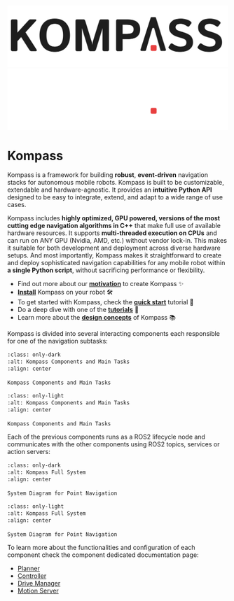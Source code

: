 <div>
  <img src="_static/Kompass_light.png" class="only-light" />
  <img src="_static/Kompass_dark.png" class="only-dark" />
</div>

# Kompass

Kompass is a framework for building **robust**, **event-driven** navigation stacks for autonomous mobile robots. Kompass is built to be customizable, extendable and hardware-agnostic. It provides an **intuitive Python API** designed to be easy to integrate, extend, and adapt to a wide range of use cases.

Kompass includes **highly optimized, GPU powered, versions of the most cutting edge navigation algorithms in C++** that make full use of available hardware resources. It supports **multi-threaded execution on CPUs** and can run on <span class="text-red-strong">ANY GPU</span> (Nvidia, AMD, etc.) without vendor lock-in. This makes it suitable for both development and deployment across diverse hardware setups. And most importantly, Kompass makes it straightforward to create and deploy sophisticated navigation capabilities for any mobile robot within **a single Python script**, without sacrificing performance or flexibility.

- Find out more about our [**motivation**](why.md) to create Kompass ✨
- [**Install**](install.md) Kompass on your robot 🛠️
- To get started with Kompass, check the [**quick start**](tutorials/quick_start.md) tutorial 🚀
- Do a deep dive with one of the [**tutorials**](tutorials/index.md) 🤖
- Learn more about the [**design concepts**](advanced/design.md) of Kompass 📚


Kompass is divided into several interacting components each responsible for one of the navigation subtasks:


```{figure} _static/images/diagrams/system_components_dark.png
:class: only-dark
:alt: Kompass Components and Main Tasks
:align: center

Kompass Components and Main Tasks
```

```{figure} _static/images/diagrams/system_components_light.png
:class: only-light
:alt: Kompass Components and Main Tasks
:align: center

Kompass Components and Main Tasks
```

Each of the previous components runs as a ROS2 lifecycle node and communicates with the other components using ROS2 topics, services or action servers:



```{figure} /_static/images/diagrams/system_graph_dark.png
:class: only-dark
:alt: Kompass Full System
:align: center

System Diagram for Point Navigation
```

```{figure} /_static/images/diagrams/system_graph_light.png
:class: only-light
:alt: Kompass Full System
:align: center

System Diagram for Point Navigation
```


To learn more about the functionalities and configuration of each component check the component dedicated documentation page:

- [Planner](navigation/path_planning.md)
- [Controller](navigation/control.md)
- [Drive Manager](navigation/driver.md)
- [Motion Server](navigation/motion_server.md)
